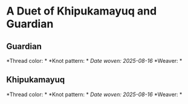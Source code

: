 # A Duet of Khipukamayuq and Guardian

## Guardian
*Thread color: *
*Knot pattern: *
*Date woven: 2025-08-16*
*Weaver: *

## Khipukamayuq
*Thread color: *
*Knot pattern: *
*Date woven: 2025-08-16*
*Weaver: *
